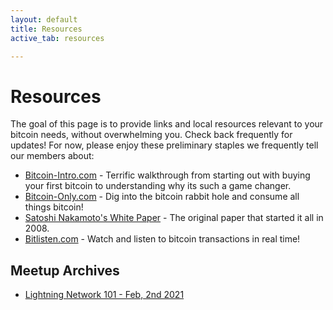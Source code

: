 ```yaml
---
layout: default
title: Resources
active_tab: resources

---
```

# Resources

The goal of this page is to provide links and local resources relevant to your bitcoin needs, without overwhelming you. Check back frequently for updates! For now, please enjoy these preliminary staples we frequently tell our members about: 

* [Bitcoin-Intro.com](https://bitcoin-intro.com/) - Terrific walkthrough from starting out with buying your first bitcoin to understanding why its such a game changer.
* [Bitcoin-Only.com](https://bitcoin-only.com/) - Dig into the bitcoin rabbit hole and consume all things bitcoin!
* [Satoshi Nakamoto's White Paper](https://nakamotoinstitute.org/bitcoin/) - The original paper that started it all in 2008. 
* [Bitlisten.com](https://www.bitlisten.com/) - Watch and listen to bitcoin transactions in real time!


## Meetup Archives

* [Lightning Network 101 - Feb, 2nd 2021](/meeting-2021-02-02)
